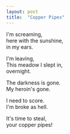 ```yaml
---
layout: post
title:  "Copper Pipes"
---
```

I'm screaming,  
here with the sunshine,  
in my ears.

I'm leaving,  
This meadow I slept in,  
overnight.

The darkness is gone.  
My heroin's gone.

I need to score.   
I'm broke as hell.

It's time to steal,  
your copper pipes!
